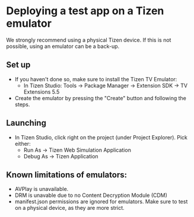 # Deploying a test app on a Tizen emulator

We strongly recommend using a physical Tizen device. If this is not possible, using an emulator can be a back-up.

## Set up

* If you haven't done so, make sure to install the Tizen TV Emulator:
  * In Tizen Studio: Tools -> Package Manager -> Extension SDK -> TV Extensions 5.5
* Create the emulator by pressing the "Create" button and following the steps.

## Launching

* In Tizen Studio, click right on the project (under Project Explorer). Pick either:
  * Run As -> Tizen Web Simulation Application 
  * Debug As -> Tizen Application

## Known limitations of emulators:
* AVPlay is unavailable.
* DRM is unavable due to no Content Decryption Module (CDM)
* manifest.json permissions are ignored for emulators. Make sure to test on a physical device, as they are more strict.